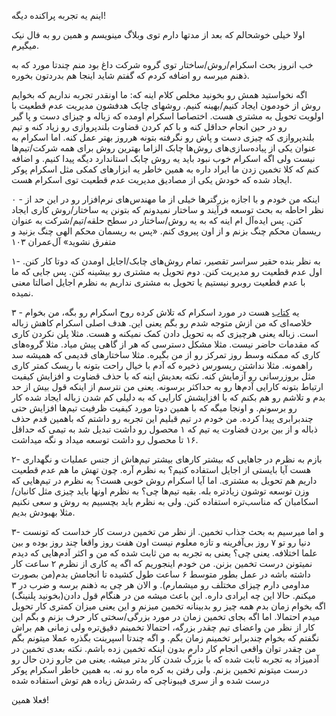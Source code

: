 اینم یه تجربه پراکنده دیگه!

اولا خیلی خوشحالم که بعد از مدتها دارم توی وبلاگ مینویسم و همین رو به فال نیک میگیرم.

خب انروز بحث اسکرام/روش/ساختار توی گروه شرکت داغ بود منم چندتا مورد که به ذهنم میرسه رو اضافه کردم که گفتم شاید اینجا هم بدردتون بخوره.

اگه نخواستید همش رو بخونید مخلص کلام اینه که: ما اونقدر تجربه نداریم که بخوایم روش از خودمون ایجاد کنیم/بهینه کنیم. روشهای چابک هدفشون مدیریت عدم قطعیت با اولویت تحویل به مشتری هست. اختصاصا اسکرام اومده که زباله و چیزای دست و پا گیر رو در حین انجام حداقل کنه و با کم کردن قضاوت بلندپروازی رو زیاد کنه و تیم بلندپروازی که چیزی دست و پاش رو نگرفته بتونه هرروز بهتر عمل کنه. اما اسکرام به عنوان یکی از پیاده‌سازی‌های روش‌ها چابک الزاما بهترین روش برای همه شرکت/تیم‌ها نیست ولی اگه اسکرام خوب نبود باید یه روش چابک استاندارد دیگه پیدا کنیم. و اضافه کنم که کلا تخمین زدن ما ایراد داره به همین خاطر یه ابزارهای کمکی مثل اسکرام پوکر ایجاد شده که خودش یکی از مصادیق مدیریت عدم قطعیت توی اسکرام هست.

۰ - اینکه من خودم و با اجازه بزرگترها خیلی از ما مهندس‌های نرم‌افزار رو در این حد از نظر احاطه به بحث توسعه فرآیند و ساختار نمیدونم که بتونن یه ساختار/روش کاری ایجاد کنن. پس ایده‌آل ام اینه که به یه روش/ساختار در سطح حلقه/تیم/شرکت به عنوان ریسمان محکم چنگ بزنم و از اون پیروی کنم. «پس به ریسمان محکم الهی چنگ بزنید و متفرق نشوید» آل‌عمران ۱۰۳

۱- به نظر بنده حقیر سراسر تقصیر، تمام روش‌های چابک/اجایل اومدن که دوتا کار کنن. اول عدم قطعیت رو مدیریت کنن. دوم تحویل به مشتری رو بیشینه کنن. پس جایی که ما با عدم قطعیت روبرو نیستیم یا تحویل به مشتری نداریم به نظرم اجایل اصالتا معنی نمیده.

۳ - یه [کتاب] هست در مورد اسکرام که تلاش کرده روح اسکرام رو بگه، من بخوام خلاصه‌ای که من ازش متوجه شدم رو بگم یعنی این. هدف اصلی اسکرام کاهش زباله است. زباله یعنی هرچیزی که به تحویل دادن کمک نمیکنه و هست. مثلا پلن نکردن کاری که مقدمات حاضر نیست. مثلا مشکل دسترسی که هر از گاهی پیش میاد. مثلا گروه‌های کاری که ممکنه وسط روز تمرکز رو از من بگیره. مثلا ساختارهای قدیمی که همیشه سد راهمونه. مثلا نداشتن ریسورس ذخیره که آدم با خیال راحت بتونه با ریسک کمتر کاری مثل بروزرسانی رو آزمایش کنه. نکته بعدیش اینه که با حذف قضاوت و افزایش کیفیت ارتباط بتونه کارایی آدم‌ها رو به حداکثر برسونه. یعنی من نترسم از اینکه قول بیش از حد بدم و تلاشم رو هم بکنم که با افزایشش کارایی که به دلیلی کم شدن زباله ایجاد شده کار رو برسونم. و اونجا میگه که با همین دوتا مورد کیفیت ظرفیت تیم‌ها افزایش حتی چندبرابری پیدا کرده. من خودم در تیم قبلیم این تجربه رو داشتم که باهمین قدم حذف ذباله و از بین بردن قضاوت یه تیم که ۱ محصول رو داشت تبدیل شد به تیمی که حداقل ۱۶ تا محصول رو داشت توسعه میداد و نگه میداشت.

۲- بازم به نظرم در جاهایی که بیشتر کارهای بیشتر تیم‌هاش از جنس عملیات و نگهداری هست آیا بایستی از اجایل استفاده کنیم؟ به نظرم آره. چون تهش ما هم عدم قطعیت داریم هم تحویل به مشتری.  اما آیا اسکرام روش خوبی هست؟ به نظرم در تیم‌هایی که وزن توسعه توشون زیادتره بله. بقیه تیم‌ها چی؟ به نظرم اونها باید چیزی مثل کانبان/اسکامبان که مناسب‌تره استفاده کنن.  ولی به نظرم باید بچسبیم به روش و سعی نکنیم مثلا بهبودش بدیم.

۳- و اما میرسیم به بحث جذاب تخمین. از نظر من تخمین درست کار خداست که تونست دنیا رو تو ۷ روز بی‌آفرینه و تازه معلوم نیست اون هفت روز واقعا چند روز بوده و بین علما اختلافه.  یعنی چی؟ یعنی به تجربه به من ثابت شده که من و اکثر آدم‌هایی که دیدم نمیتونن درست تخمین بزنن. من خودم اینجوریم که اگه یه کاری از نظرم ۲ ساعت کار داشته باشه در عمل بطور متوسط ۶ ساعت طول کشیده تا انجامش بدم(من بصورت مداومی دارم چیزای مختلف رو میشمارم). و الان هر چی به ذهنم برسه و ضرب در ۳ میکنم. حالا این چه ایرادی داره. این باعث میشه من در هنگام قول دادن(بخونید پلنینگ) اگه بخوام زمان بدم همه چیز رو بدبینانه تخمین میزنم و این یعنی میزان کمتری کار تحویل میدم احتمالا. اما اگه بجای تخمین زمان در مورد بزرگی/سختی کار حرف بزنم و بگم این کار از نظر من واعضای تیم چقدر بزرگه، احتمالا تخمینم دقیق‌تره ولی زمانی هم براش نگفتم که بخوام چندبرابر تخمینم زمان بگم.  و اگه چندتا اسپرینت بگذره عملا میتونم بگم من چقدر توان واقعی انجام کار دارم بدون اینکه تخمین زده باشم.  نکته بعدی تخمین در آدمیزاد به تجربه ثابت شده که با بزرگ شدن کار بدتر میشه. یعنی من جارو زدن حال رو درست میتونم تخمین بزنم. ولی رفتن به کره ماه رو نه.
به همین خاطر اسکرام پوکر درست شده و از سری فیبوناچی که رشدش زیاده هم توش استفاده شده

فعلا همین!

[کتاب]: https://www.goodreads.com/book/show/19288230-scrum
